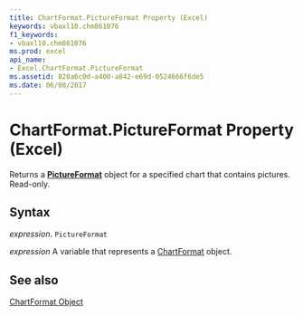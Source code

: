 ```yaml
---
title: ChartFormat.PictureFormat Property (Excel)
keywords: vbaxl10.chm861076
f1_keywords:
- vbaxl10.chm861076
ms.prod: excel
api_name:
- Excel.ChartFormat.PictureFormat
ms.assetid: 820a6c0d-a400-a842-e69d-0524666f6de5
ms.date: 06/08/2017
---
```



# ChartFormat.PictureFormat Property (Excel)

Returns a  **[PictureFormat](Excel.PictureFormat.md)** object for a specified chart that contains pictures. Read-only.


## Syntax

 _expression_. `PictureFormat`

 _expression_ A variable that represents a [ChartFormat](Excel.ChartFormat.md) object.


## See also


[ChartFormat Object](Excel.ChartFormat.md)

